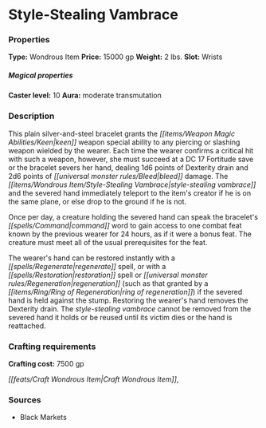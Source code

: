 ﻿---
Title: "Style-Stealing Vambrace"
Type: "Wondrous Item"
Price: "15000 gp"
Weight: "2 lbs."
Slot: "Wrists"
Caster level: "10"
Aura: "moderate transmutation"
Description: |
  "This plain silver-and-steel bracelet grants the keen weapon special ability to any piercing or slashing weapon wielded by the wearer. Each time the wearer confirms a critical hit with such a weapon, however, she must succeed at a DC 17 Fortitude save or the bracelet severs her hand, dealing 1d6 points of Dexterity drain and 2d6 points of bleed damage. The _style-stealing vambrace_ and the severed hand immediately teleport to the item's creator if he is on the same plane, or else drop to the ground if he is not.
  Once per day, a creature holding the severed hand can speak the bracelet's command word to gain access to one combat feat known by the previous wearer for 24 hours, as if it were a bonus feat. The creature must meet all of the usual prerequisites for the feat.
  The wearer's hand can be restored instantly with a _regenerate_ spell, or with a restoration spell or regeneration (such as that granted by a _ring of regeneration_) if the severed hand is held against the stump. Restoring the wearer's hand removes the Dexterity drain. The _style-stealing vambrace_ cannot be removed from the severed hand it holds or be reused until its victim dies or the hand is reattached."
Crafting cost: "7500 gp"
Sources: "['Black Markets']"
---

# Style-Stealing Vambrace

### Properties

**Type:** Wondrous Item **Price:** 15000 gp **Weight:** 2 lbs. **Slot:** Wrists

##### Magical properties

**Caster level:** 10 **Aura:** moderate transmutation

### Description

This plain silver-and-steel bracelet grants the _[[items/Weapon Magic Abilities/Keen|keen]]_ weapon special ability to any piercing or slashing weapon wielded by the wearer. Each time the wearer confirms a critical hit with such a weapon, however, she must succeed at a DC 17 Fortitude save or the bracelet severs her hand, dealing 1d6 points of Dexterity drain and 2d6 points of _[[universal monster rules/Bleed|bleed]]_ damage. The _[[items/Wondrous Item/Style-Stealing Vambrace|style-stealing vambrace]]_ and the severed hand immediately teleport to the item's creator if he is on the same plane, or else drop to the ground if he is not.

Once per day, a creature holding the severed hand can speak the bracelet's _[[spells/Command|command]]_ word to gain access to one combat feat known by the previous wearer for 24 hours, as if it were a bonus feat. The creature must meet all of the usual prerequisites for the feat.

The wearer's hand can be restored instantly with a _[[spells/Regenerate|regenerate]]_ spell, or with a _[[spells/Restoration|restoration]]_ spell or _[[universal monster rules/Regeneration|regeneration]]_ (such as that granted by a _[[items/Ring/Ring of Regeneration|ring of regeneration]]_) if the severed hand is held against the stump. Restoring the wearer's hand removes the Dexterity drain. The _style-stealing vambrace_ cannot be removed from the severed hand it holds or be reused until its victim dies or the hand is reattached.

### Crafting requirements

**Crafting cost:** 7500 gp

_[[feats/Craft Wondrous Item|Craft Wondrous Item]]_,

### Sources

* Black Markets